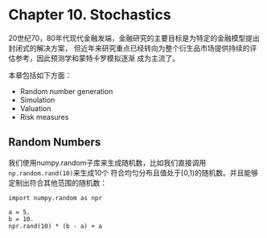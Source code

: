 # Chapter 10. Stochastics

20世纪70，80年代现代金融发端，金融研究的主要目标是为特定的金融模型提出封闭式的解决方案，
但近年来研究重点已经转向为整个衍生品市场提供持续的评估参考，因此预测学和蒙特卡罗模拟逐渐
成为主流了。

本章包括如下方面：

- Random number generation
- Simulation
- Valuation
- Risk measures

## Random Numbers

我们使用numpy.random子库来生成随机数，比如我们直接调用`np.random.rand(10)`来生成10个
符合均匀分布且值处于[0,1)的随机数。并且能够定制出符合其他范围的随机数：

```
import numpy.random as npr

a = 5.
b = 10.
npr.rand(10) * (b - a) + a
```

